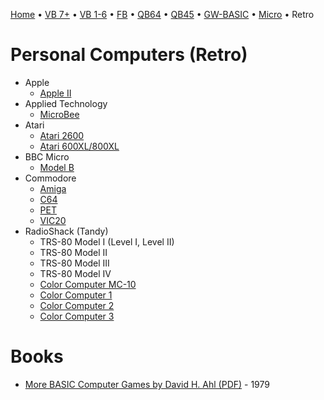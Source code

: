 [Home](https://gotbasic.com) • [VB 7+](vb.md) • [VB 1-6](vb6.md) • [FB](freebasic.md) • [QB64](qb64.md) • [QB45](qb.md) • [GW-BASIC](gw-basic.md) • [Micro](micro.md) • Retro

# Personal Computers (Retro)

- Apple
  - [Apple II](apple.md)
- Applied Technology
  - [MicroBee](microbee.md)
- Atari
  - [Atari 2600](atari.md)
  - [Atari 600XL/800XL](atari.md)
- BBC Micro
  - [Model B](bbc.md)
- Commodore
  - [Amiga](amiga.md)
  - [C64](c64.md)
  - [PET](pet.md)
  - [VIC20](vic20.md)
- RadioShack (Tandy)
  - TRS-80 Model I (Level I, Level II)
  - TRS-80 Model II
  - TRS-80 Model III
  - TRS-80 Model IV
  - [Color Computer MC-10](mc10.md)
  - [Color Computer 1](coco.md)
  - [Color Computer 2](coco.md)
  - [Color Computer 3](coco.md)

# Books

- [More BASIC Computer Games by David H. Ahl (PDF)](https://www.atariarchives.org/morebasicgames/index.php) - 1979
